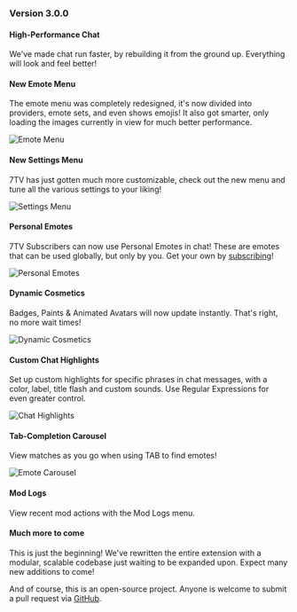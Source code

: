### Version 3.0.0

#### High-Performance Chat

We've made chat run faster, by rebuilding it from the ground up. Everything will look and feel better!

#### New Emote Menu

The emote menu was completely redesigned, it's now divided into providers, emote sets, and even shows emojis! It also got smarter, only loading the images currently in view for much better performance.

![Emote Menu](~/picture/cgl_display_emote_menu.avif)

#### New Settings Menu

7TV has just gotten much more customizable, check out the new menu and tune all the various settings to your liking!

![Settings Menu](~/picture/cgl_display_settings_menu.avif)

#### Personal Emotes

7TV Subscribers can now use Personal Emotes in chat! These are emotes that can be used globally, but only by you. Get your own by [subscribing](https://7tv.app/store)!

![Personal Emotes](~/picture/cgl_display_personal_emotes.avif)

#### Dynamic Cosmetics

Badges, Paints & Animated Avatars will now update instantly. That's right, no more wait times!

![Dynamic Cosmetics](~/picture/cgl_display_dynamic_cosmetics.avif)

#### Custom Chat Highlights

Set up custom highlights for specific phrases in chat messages, with a color, label, title flash and custom sounds. Use Regular Expressions for even greater control.

![Chat Highlights](~/picture/cgl_display_highlights.avif)

#### Tab-Completion Carousel

View matches as you go when using TAB to find emotes!

![Emote Carousel](~/picture/cgl_display_emote_carousel.avif)

#### Mod Logs

View recent mod actions with the Mod Logs menu.

#### Much more to come

This is just the beginning! We've rewritten the entire extension with a modular, scalable codebase just waiting to be expanded upon. Expect many new additions to come!

And of course, this is an open-source project. Anyone is welcome to submit a pull request via [GitHub](https://github.com/seventv/extension).

